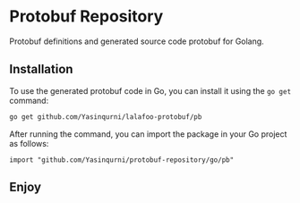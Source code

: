 # Protobuf Repository

Protobuf definitions and generated source code protobuf for Golang.

## Installation

To use the generated protobuf code in Go, you can install it using the `go get` command:

```bash
go get github.com/Yasinqurni/lalafoo-protobuf/pb
```

After running the command, you can import the package in your Go project as follows:
```
import "github.com/Yasinqurni/protobuf-repository/go/pb"
```

## Enjoy